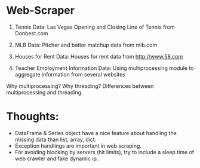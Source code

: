 # Web-Scraper

1. Tennis Data:
Las Vegas Opening and Closing Line of Tennis from Donbest.com

2. MLB Data:
Pitcher and batter matchup data from mlb.com

2. Houses for Rent Data:
Houses for rent data from http://www.58.com

4. Teacher Employment Information Data: 
Using multiprocessing module to aggregate information from several websites

Why multiprocessing? Why threading? Differences between multiprocessing and threading.

# Thoughts:
* DataFrame & Series object have a nice feature about handling the missing data than list, array, dict.
* Exception handlings are important in web scraping.
* For avoiding blocking by servers (hit limits), try to include a sleep time of web crawler and fake dynamic ip. 

